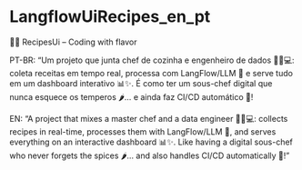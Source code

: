 # LangflowUiRecipes_en_pt
🍳🤖 RecipesUi – Coding with flavor 


PT-BR:
“Um projeto que junta chef de cozinha e engenheiro de dados 👩‍🍳💻: coleta receitas em tempo real, processa com LangFlow/LLM 🤯 e serve tudo em um dashboard interativo 📊✨. É como ter um sous-chef digital que nunca esquece os temperos 🌶️… e ainda faz CI/CD automático 🚀!

EN:
“A project that mixes a master chef and a data engineer 👨‍🍳💻: collects recipes in real-time, processes them with LangFlow/LLM 🤯, and serves everything on an interactive dashboard 📊✨. Like having a digital sous-chef who never forgets the spices 🌶️… and also handles CI/CD automatically 🚀!”
